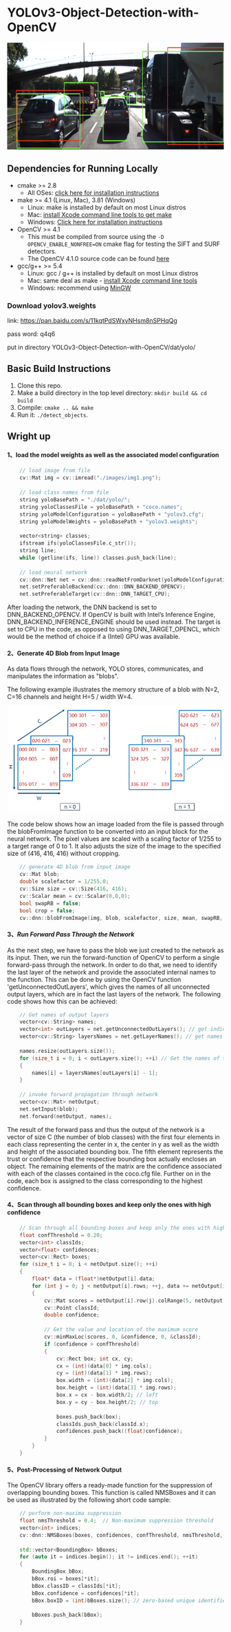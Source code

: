 # **YOLOv3-Object-Detection-with-OpenCV**     

<img src="images/object_detection_with_yolo.png" width="820" height="248" />

## Dependencies for Running Locally
* cmake >= 2.8
  * All OSes: [click here for installation instructions](https://cmake.org/install/)
* make >= 4.1 (Linux, Mac), 3.81 (Windows)
  * Linux: make is installed by default on most Linux distros
  * Mac: [install Xcode command line tools to get make](https://developer.apple.com/xcode/features/)
  * Windows: [Click here for installation instructions](http://gnuwin32.sourceforge.net/packages/make.htm)
* OpenCV >= 4.1
  * This must be compiled from source using the `-D OPENCV_ENABLE_NONFREE=ON` cmake flag for testing the SIFT and SURF detectors.
  * The OpenCV 4.1.0 source code can be found [here](https://github.com/opencv/opencv/tree/4.1.0)
* gcc/g++ >= 5.4
  * Linux: gcc / g++ is installed by default on most Linux distros
  * Mac: same deal as make - [install Xcode command line tools](https://developer.apple.com/xcode/features/)
  * Windows: recommend using [MinGW](http://www.mingw.org/)

### Download yolov3.weights
link: https://pan.baidu.com/s/11kqtPdSWxyNHsm8nSPHqQg 

pass word: q4q6

put in directory YOLOv3-Object-Detection-with-OpenCV/dat/yolo/

## Basic Build Instructions

1. Clone this repo.
2. Make a build directory in the top level directory: `mkdir build && cd build`
3. Compile: `cmake .. && make`
4. Run it: `./detect_objects`.



## Wright up

#### 1、load the model weights as well as the associated model configuration

```cpp
    // load image from file
    cv::Mat img = cv::imread("./images/img1.png");

    // load class names from file
    string yoloBasePath = "./dat/yolo/";
    string yoloClassesFile = yoloBasePath + "coco.names";
    string yoloModelConfiguration = yoloBasePath + "yolov3.cfg";
    string yoloModelWeights = yoloBasePath + "yolov3.weights"; 

    vector<string> classes;
    ifstream ifs(yoloClassesFile.c_str());
    string line;
    while (getline(ifs, line)) classes.push_back(line);

    // load neural network
    cv::dnn::Net net = cv::dnn::readNetFromDarknet(yoloModelConfiguration, yoloModelWeights);
    net.setPreferableBackend(cv::dnn::DNN_BACKEND_OPENCV);
    net.setPreferableTarget(cv::dnn::DNN_TARGET_CPU);
```

After loading the network, the DNN backend is set to DNN_BACKEND_OPENCV. If OpenCV is built with Intel’s Inference Engine, DNN_BACKEND_INFERENCE_ENGINE should be used instead. The target is set to CPU in the code, as opposed to using DNN_TARGET_OPENCL, which would be the method of choice if a (Intel) GPU was available.

#### 2、Generate 4D Blob from Input Image

As data flows through the network, YOLO stores, communicates, and manipulates the information as "blobs".

The following example illustrates the memory structure of a blob with N=2, C=16 channels and height H=5 / width W=4.

<img src="images/blob.png" width="820" height="248" />

The code below shows how an image loaded from the file is passed through the blobFromImage function to be converted into an input block for the neural network. The pixel values are scaled with a scaling factor of 1/255 to a target range of 0 to 1. It also adjusts the size of the image to the specified size of (416, 416, 416) without cropping.

```cpp
    // generate 4D blob from input image
    cv::Mat blob;
    double scalefactor = 1/255.0;
    cv::Size size = cv::Size(416, 416);
    cv::Scalar mean = cv::Scalar(0,0,0);
    bool swapRB = false;
    bool crop = false;
    cv::dnn::blobFromImage(img, blob, scalefactor, size, mean, swapRB, crop);
```



#### 3、*Run Forward Pass Through the Network*

As the next step, we have to pass the blob we just created to the network as its input. Then, we run the forward-function of OpenCV to perform a single forward-pass through the network. In order to do that, we need to identify the last layer of the network and provide the associated internal names to the function. This can be done by using the OpenCV function 'getUnconnectedOutLayers', which gives the names of all unconnected output layers, which are in fact the last layers of the network. The following code shows how this can be achieved:

```cpp
	// Get names of output layers
    vector<cv::String> names;
    vector<int> outLayers = net.getUnconnectedOutLayers(); // get indices of output layers, i.e. layers with unconnected outputs
    vector<cv::String> layersNames = net.getLayerNames(); // get names of all layers in the network

    names.resize(outLayers.size());
    for (size_t i = 0; i < outLayers.size(); ++i) // Get the names of the output layers in names
    {
        names[i] = layersNames[outLayers[i] - 1];
    }

    // invoke forward propagation through network
    vector<cv::Mat> netOutput;
    net.setInput(blob);
    net.forward(netOutput, names);
```

The result of the forward pass and thus the output of the network is a vector of size C (the number of blob classes) with the first four elements in each class representing the center in x, the center in y as well as the width and height of the associated bounding box. The fifth element represents the trust or confidence that the respective bounding box actually encloses an object. The remaining elements of the matrix are the confidence associated with each of the classes contained in the coco.cfg file. Further on in the code, each box is assigned to the class corresponding to the highest confidence.


#### 4、Scan through all bounding boxes and keep only the ones with high confidence

```cpp
 	// Scan through all bounding boxes and keep only the ones with high confidence
    float confThreshold = 0.20;
    vector<int> classIds;
    vector<float> confidences;
    vector<cv::Rect> boxes;
    for (size_t i = 0; i < netOutput.size(); ++i)
    {
        float* data = (float*)netOutput[i].data;
        for (int j = 0; j < netOutput[i].rows; ++j, data += netOutput[i].cols)
        {
            cv::Mat scores = netOutput[i].row(j).colRange(5, netOutput[i].cols);
            cv::Point classId;
            double confidence;

            // Get the value and location of the maximum score
            cv::minMaxLoc(scores, 0, &confidence, 0, &classId);
            if (confidence > confThreshold)
            {
                cv::Rect box; int cx, cy;
                cx = (int)(data[0] * img.cols);
                cy = (int)(data[1] * img.rows);
                box.width = (int)(data[2] * img.cols);
                box.height = (int)(data[3] * img.rows);
                box.x = cx - box.width/2; // left
                box.y = cy - box.height/2; // top

                boxes.push_back(box);
                classIds.push_back(classId.x);
                confidences.push_back((float)confidence);
            }
        }
    }
```



#### 5、Post-Processing of Network Output
The OpenCV library offers a ready-made function for the suppression of overlapping bounding boxes. This function is called NMSBoxes and it can be used as illustrated by the following short code sample:

```cpp
	// perform non-maxima suppression
    float nmsThreshold = 0.4;  // Non-maximum suppression threshold
    vector<int> indices;
    cv::dnn::NMSBoxes(boxes, confidences, confThreshold, nmsThreshold, indices);
    
    std::vector<BoundingBox> bBoxes;
    for (auto it = indices.begin(); it != indices.end(); ++it)
    {
        BoundingBox bBox;
        bBox.roi = boxes[*it];
        bBox.classID = classIds[*it];
        bBox.confidence = confidences[*it];
        bBox.boxID = (int)bBoxes.size(); // zero-based unique identifier for this bounding box
        
        bBoxes.push_back(bBox);
    }
```
